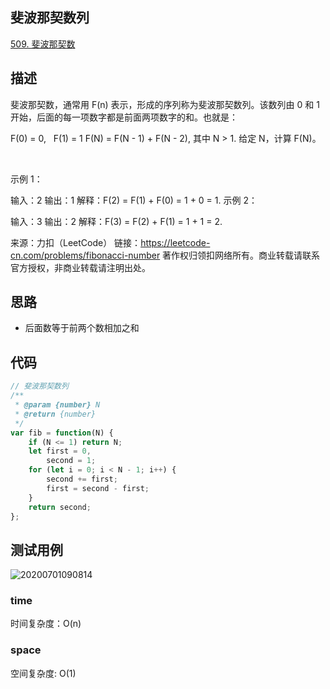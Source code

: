 ## 斐波那契数列
[509. 斐波那契数](https://leetcode-cn.com/problems/fibonacci-number/)

## 描述

斐波那契数，通常用 F(n) 表示，形成的序列称为斐波那契数列。该数列由 0 和 1 开始，后面的每一项数字都是前面两项数字的和。也就是：

F(0) = 0,   F(1) = 1
F(N) = F(N - 1) + F(N - 2), 其中 N > 1.
给定 N，计算 F(N)。

 

示例 1：

输入：2
输出：1
解释：F(2) = F(1) + F(0) = 1 + 0 = 1.
示例 2：

输入：3
输出：2
解释：F(3) = F(2) + F(1) = 1 + 1 = 2.

来源：力扣（LeetCode）
链接：https://leetcode-cn.com/problems/fibonacci-number
著作权归领扣网络所有。商业转载请联系官方授权，非商业转载请注明出处。

## 思路

- 后面数等于前两个数相加之和

## 代码
```js
// 斐波那契数列
/**
 * @param {number} N
 * @return {number}
 */
var fib = function(N) {
    if (N <= 1) return N;
    let first = 0,
        second = 1;
    for (let i = 0; i < N - 1; i++) {
        second += first;
        first = second - first;
    }
    return second;
};
```


## 测试用例
![20200701090814](https://hzy-1301560453.cos.ap-shanghai.myqcloud.com/2020/pictures/20200701090814.png)
### time
时间复杂度：O(n)
### space
空间复杂度: O(1)